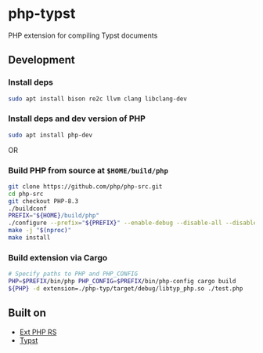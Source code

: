 # php-typst

PHP extension for compiling Typst documents

## Development

### Install deps

```sh
sudo apt install bison re2c llvm clang libclang-dev
```

### Install deps and dev version of PHP

```sh
sudo apt install php-dev
```

OR

### Build PHP from source at `$HOME/build/php`

```sh
git clone https://github.com/php/php-src.git
cd php-src
git checkout PHP-8.3
./buildconf
PREFIX="${HOME}/build/php"
./configure --prefix="${PREFIX}" --enable-debug --disable-all --disable-cgi
make -j "$(nproc)"
make install
```

### Build extension via Cargo

```sh
# Specify paths to PHP and PHP_CONFIG
PHP=$PREFIX/bin/php PHP_CONFIG=$PREFIX/bin/php-config cargo build
${PHP} -d extension=./php-typ/target/debug/libtyp_php.so ./test.php
```

## Built on

- [Ext PHP RS](https://github.com/davidcole1340/ext-php-rs)
- [Typst](https://github.com/typst/typst)
